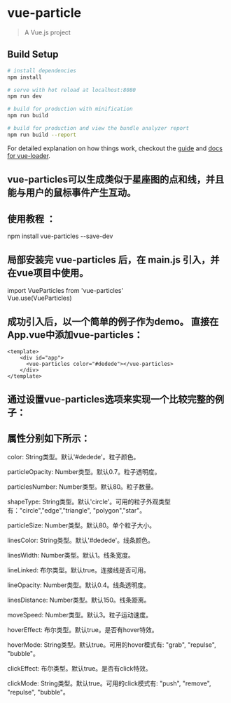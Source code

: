 # vue-particle

> A Vue.js project

## Build Setup

``` bash
# install dependencies
npm install

# serve with hot reload at localhost:8080
npm run dev

# build for production with minification
npm run build

# build for production and view the bundle analyzer report
npm run build --report
```

For detailed explanation on how things work, checkout the [guide](http://vuejs-templates.github.io/webpack/) and [docs for vue-loader](http://vuejs.github.io/vue-loader).


## vue-particles可以生成类似于星座图的点和线，并且能与用户的鼠标事件产生互动。

## 使用教程 ：

npm install vue-particles --save-dev  


## 局部安装完 vue-particles 后，在 main.js 引入，并在vue项目中使用。

import VueParticles from 'vue-particles'  
Vue.use(VueParticles)  


## 成功引入后，以一个简单的例子作为demo。 直接在App.vue中添加vue-particles：

```
<template>  
    <div id="app">
      <vue-particles color="#dedede"></vue-particles>
    </div>
</template>
 ```
 
 ## 通过设置vue-particles选项来实现一个比较完整的例子：
 
<template>  
    <div id="app">
      <vue-particles
        color="#dedede"
        :particleOpacity="0.7"
        :particlesNumber="80"
        shapeType="circle"
        :particleSize="4"
        linesColor="#dedede"
        :linesWidth="1"
        :lineLinked="true"
        :lineOpacity="0.4"
        :linesDistance="150"
        :moveSpeed="3"
        :hoverEffect="true"
        hoverMode="grab"
        :clickEffect="true"
        clickMode="push"
      >
      </vue-particles>
    </div>
 </template>
 

## 属性分别如下所示：


color: String类型。默认'#dedede'。粒子颜色。

particleOpacity: Number类型。默认0.7。粒子透明度。

particlesNumber: Number类型。默认80。粒子数量。

shapeType: String类型。默认'circle'。可用的粒子外观类型有："circle","edge","triangle", "polygon","star"。

particleSize: Number类型。默认80。单个粒子大小。

linesColor: String类型。默认'#dedede'。线条颜色。

linesWidth: Number类型。默认1。线条宽度。

lineLinked: 布尔类型。默认true。连接线是否可用。

lineOpacity: Number类型。默认0.4。线条透明度。

linesDistance: Number类型。默认150。线条距离。

moveSpeed: Number类型。默认3。粒子运动速度。

hoverEffect: 布尔类型。默认true。是否有hover特效。

hoverMode: String类型。默认true。可用的hover模式有: "grab", "repulse", "bubble"。

clickEffect: 布尔类型。默认true。是否有click特效。

clickMode: String类型。默认true。可用的click模式有: "push", "remove", "repulse", "bubble"。




